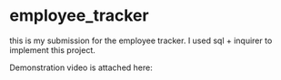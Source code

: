 # employee_tracker

this is my submission for the employee tracker. I used sql + inquirer to implement this project. 

Demonstration video is attached here:
